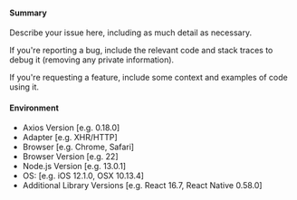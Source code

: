 <!-- Click "Preview" for a more readable version --

Please read and follow the instructions before submitting an issue:

- Read all our documentation, especially the [README](https://github.com/axios/axios/blob/master/README.md). It may contain information that helps you solve your issue.
- Ensure your issue isn't already [reported](https://github.com/axios/axios/issues?utf8=%E2%9C%93&q=is%3Aissue).
-ios#interceptors).
- Don't remove any title of the issue template, or it will be treated as invalid by the bot.

**⚠️👆 Delete the instructions be If you aren't sure that the issue is caused by axios or you just need help, please use [Stack Overflow](https://stackoverflow.com/questions/tagged/axios) or [our chat](https://gitter.im/mzabriskie/axios).
- If you're reporting a bug, ensure it isn't already fixed in the latest axios version.
- If you need a new feature there's a chance it's already implemented in a [library](https://github.com/axios/axios/blob/master/ECOSYSTEM.md) or you can implement it using [interceptors](https://github.com/axios/axfore submitting the issue 👆⚠️**

-->

#### Summary

Describe your issue here, including as much detail as necessary.

If you're reporting a bug, include the relevant code and stack traces to debug it (removing any private information).

If you're requesting a feature, include some context and examples of code using it.

#### Environment
 - Axios Version [e.g. 0.18.0]
 - Adapter [e.g. XHR/HTTP]
 - Browser [e.g. Chrome, Safari]
 - Browser Version [e.g. 22]
 - Node.js Version [e.g. 13.0.1]
 - OS: [e.g. iOS 12.1.0, OSX 10.13.4]
 - Additional Library Versions [e.g. React 16.7, React Native 0.58.0]
